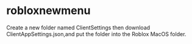 # robloxnewmenu
Create a new folder named ClientSettings then download ClientAppSettings.json,and put the folder into the Roblox MacOS folder.
